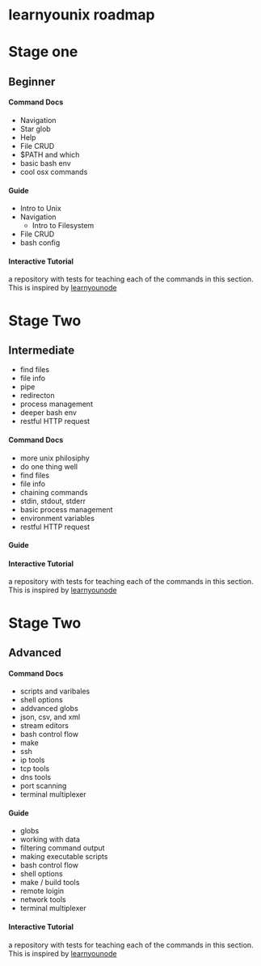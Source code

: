 learnyounix roadmap
===================

# Stage one
## Beginner
#### Command Docs
* Navigation
* Star glob
* Help
* File CRUD
* $PATH and which
* basic bash env
* cool osx commands
#### Guide
* Intro to Unix
* Navigation
  * Intro to Filesystem
* File CRUD
* bash config
#### Interactive Tutorial
a repository with tests for teaching each of the commands in this section. This is inspired by [learnyounode](https://github.com/workshopper/learnyounode)

# Stage Two
## Intermediate
* find files
* file info
* pipe
* redirecton
* process management
* deeper bash env
* restful HTTP request
#### Command Docs
* more unix philosiphy 
 * do one thing well
* find files
* file info
* chaining commands
* stdin, stdout, stderr
* basic process management
* environment variables
* restful HTTP request
#### Guide
#### Interactive Tutorial
a repository with tests for teaching each of the commands in this section. This is inspired by [learnyounode](https://github.com/workshopper/learnyounode)

# Stage Two
## Advanced
#### Command Docs
* scripts and varibales
* shell  options 
* addvanced globs
* json, csv, and xml
* stream editors
* bash control flow
* make
* ssh
* ip tools
* tcp tools
* dns tools
* port scanning
* terminal multiplexer
#### Guide
* globs
* working with data
* filtering command output
* making executable scripts
* bash control flow
* shell options
* make / build tools 
* remote loigin
* network tools
* terminal multiplexer
#### Interactive Tutorial
a repository with tests for teaching each of the commands in this section. This is inspired by [learnyounode](https://github.com/workshopper/learnyounode)
